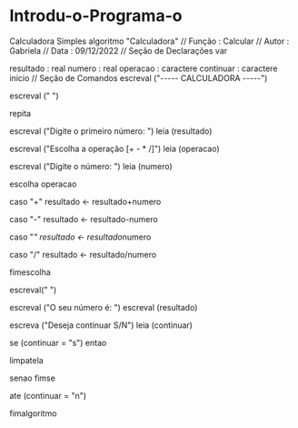 # Introdu-o-Programa-o
Calculadora Simples
algoritmo "Calculadora"
// Função :       Calcular
// Autor :         Gabriela
// Data : 09/12/2022
// Seção de Declarações 
var

resultado : real
numero : real
operacao : caractere
continuar : caractere
inicio
// Seção de Comandos 
escreval ("----- CALCULADORA -----")

escreval (" ")

repita

escreval ("Digite o primeiro número: ")
leia (resultado)

escreval ("Escolha a operação [+ - * /]")
leia (operacao)

escreval ("Digite o número: ")
leia (numero)

escolha operacao

caso "+"
resultado <- resultado+numero

caso "-"
resultado <- resultado-numero

caso "*"
resultado <- resultado*numero

caso "/"
resultado <- resultado/numero

fimescolha

escreval(" ")

escreval ("O seu número é: ")
escreval (resultado)

escreva ("Deseja continuar S/N")
leia (continuar)

se (continuar = "s") entao

limpatela

senao
fimse

ate (continuar = "n")

fimalgoritmo

